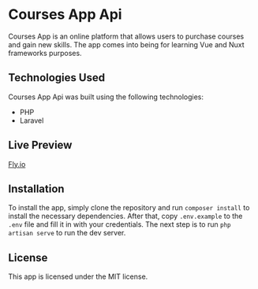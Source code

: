 # Courses App Api

Courses App is an online platform that allows users to purchase courses and gain new skills. The app comes into being for learning Vue and Nuxt frameworks purposes.

## Technologies Used

Courses App Api was built using the following technologies:

- PHP
- Laravel

## Live Preview

[Fly.io](https://delicate-thunder-4339.fly.dev/)

## Installation

To install the app, simply clone the repository and run `composer install` to install the necessary dependencies. After that, copy `.env.example` to the `.env` file and fill it in with your credentials. The next step is to run `php artisan serve` to run the dev server.

## License

This app is licensed under the MIT license.
